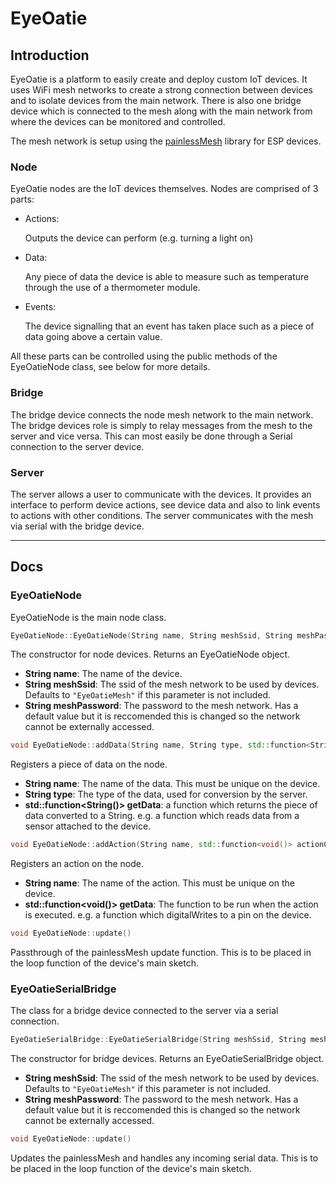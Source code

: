 # EyeOatie

## Introduction

EyeOatie is a platform to easily create and deploy custom IoT devices. It uses WiFi mesh networks to create a strong connection between devices and to isolate devices from the main network. There is also one bridge device which is connected to the mesh along with the main network from where the devices can be monitored and controlled.

The mesh network is setup using the [painlessMesh](https://gitlab.com/painlessMesh/painlessMesh) library for ESP devices.

### Node

EyeOatie nodes are the IoT devices themselves. Nodes are comprised of 3 parts:

* Actions:

   Outputs the device can perform (e.g. turning a light on)

* Data:

   Any piece of data the device is able to measure such as temperature through the use of a thermometer module.

* Events:

   The device signalling that an event has taken place such as a piece of data going above a certain value.

All these parts can be controlled using the public methods of the EyeOatieNode class, see below for more details.

### Bridge

The bridge device connects the node mesh network to the main network. The bridge devices role is simply to relay messages from the mesh to the server and vice versa. This can most easily be done through a Serial connection to the server device.

### Server

The server allows a user to communicate with the devices. It provides an interface to perform device actions, see device data and also to link events to actions with other conditions. The server communicates with the mesh via serial with the bridge device.

___

## Docs

### EyeOatieNode

EyeOatieNode is the main node class.

```c++
EyeOatieNode::EyeOatieNode(String name, String meshSsid, String meshPassword)
```

The constructor for node devices. Returns an EyeOatieNode object.

* **String name**: The name of the device.
* **String meshSsid**: The ssid of the mesh network to be used by devices. Defaults to `"EyeOatieMesh"` if this parameter is not included.
* **String meshPassword**: The password to the mesh network. Has a default value but it is reccomended this is changed so the network cannot be externally accessed.

```c++
void EyeOatieNode::addData(String name, String type, std::function<String()> getData)
```

Registers a piece of data on the node.

* **String name**: The name of the data. This must be unique on the device.
* **String type**: The type of the data, used for conversion by the server.
* **std::function<String()> getData**: a function which returns the piece of data converted to a String. e.g. a function which reads data from a sensor attached to the device.

```c++
void EyeOatieNode::addAction(String name, std::function<void()> actionCallback)
```

Registers an action on the node.

* **String name**: The name of the action. This must be unique on the device.
* **std::function<void()> getData**: The function to be run when the action is executed. e.g. a function which digitalWrites to a pin on the device.

```c++
void EyeOatieNode::update()
```

Passthrough of the painlessMesh update function. This is to be placed in the loop function of the device's main sketch.

### EyeOatieSerialBridge

The class for a bridge device connected to the server via a serial connection.

```c++
EyeOatieSerialBridge::EyeOatieSerialBridge(String meshSsid, String meshPassword)
```

The constructor for bridge devices. Returns an EyeOatieSerialBridge object.

* **String meshSsid**: The ssid of the mesh network to be used by devices. Defaults to `"EyeOatieMesh"` if this parameter is not included.
* **String meshPassword**: The password to the mesh network. Has a default value but it is reccomended this is changed so the network cannot be externally accessed.

```c++
void EyeOatieNode::update()
```

Updates the painlessMesh and handles any incoming serial data. This is to be placed in the loop function of the device's main sketch.
